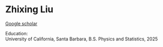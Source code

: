 # Zhixing Liu

[Google scholar](https://scholar.google.com/citations?user=OE0hcd4AAAAJ)  
  
Education:  
University of California, Santa Barbara, B.S. Physics and Statistics, 2025  